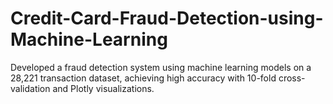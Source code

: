 # Credit-Card-Fraud-Detection-using-Machine-Learning
Developed a fraud detection system using machine learning models on a 28,221 transaction dataset, achieving high accuracy with 10-fold cross-validation and Plotly visualizations.
